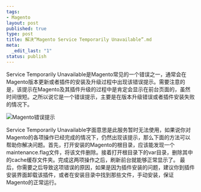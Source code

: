 ```yaml
--- 
tags: 
- Magento
layout: post
published: true
type: post
title: 解决“Magento Service Temporarily Unavailable”.md
meta: 
  _edit_last: "1"
status: publish
---
```

Service Temporarily Unavailable是Magento常见的一个错误之一，通常会在Magento版本更新或者插件的安装及升级过程中出现该错误提示。需要注意的是，该提示在Magento及其插件升级的过程中是肯定会显示在前台页面的，虽然时间很短。之所以说它是一个错误提示，主要是在版本升级错误或者插件安装失败的情况下。

<!--more-->

![Magento错误提示][1]

Service Temporarily Unavailable字面意思是此服务暂时无法使用，如果说你对Magento的各项操作已经完成的情况下，仍然出现该提示，那么下面的方法可以帮助你解决问题。首先，打开安装的Magento的根目录，应该能发现一个maintenance.flag文件，将该文件删除。接着打开根目录下的var目录，删除其中的cache缓存文件夹。完成这两项操作之后，刷新前台就能够正常显示了。 最后，你需要之后导致这项错误的原因，如果是因为插件安装的问题，建议你到插件安装界面卸载该插件，或者在安装目录中找到那些文件，手动安装，保证Magento的正常运行。

 [1]: http://www.libokai.com/wp-content/uploads/2013/02/b01870dea3cc7cd9b539c96d3901213fb90e91ac-300x189.png